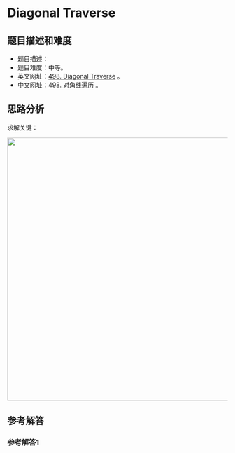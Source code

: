 # Diagonal Traverse

## 题目描述和难度
+ 题目描述：
+ 题目难度：中等。
+ 英文网址：[498. Diagonal Traverse](https://leetcode.com/problems/diagonal-traverse/description/)  。
+ 中文网址：[498. 对角线遍历](https://leetcode-cn.com/problems/diagonal-traverse/description/)  。
## 思路分析
求解关键：

<img src="https://liweiwei1419.github.io/images/leetcode-solution/" width="600">

## 参考解答
### 参考解答1

```java

```